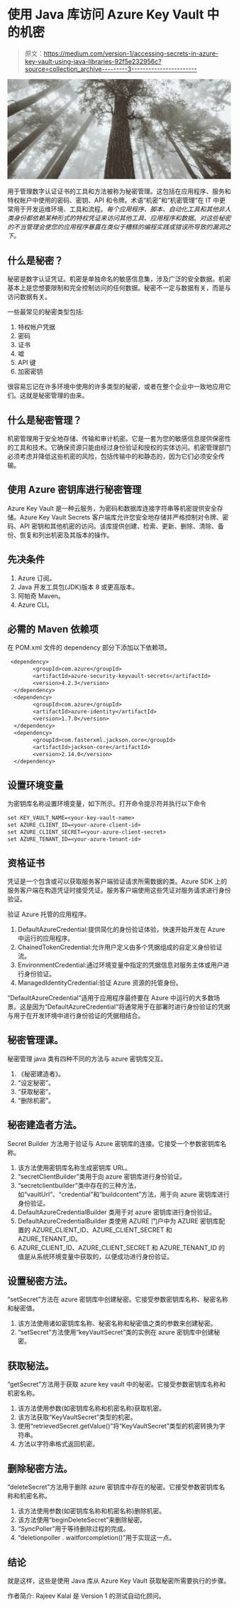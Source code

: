 # 使用 Java 库访问 Azure Key Vault 中的机密

> 原文：<https://medium.com/version-1/accessing-secrets-in-azure-key-vault-using-java-libraries-92f5e232956c?source=collection_archive---------3----------------------->

![](img/5be3be52b19c2f8854d4cdb604f2af37.png)

用于管理数字认证证书的工具和方法被称为秘密管理。这包括在应用程序、服务和特权帐户中使用的密码、密钥、API 和令牌。术语“机密”和“机密管理”在 IT 中更常用于开发运维环境、工具和流程。*每个应用程序、脚本、自动化工具和其他非人类身份都依赖某种形式的特权凭证来访问其他工具、应用程序和数据*。*对这些秘密的不当管理会使您的应用程序暴露在类似于糟糕的编程实践或错误所导致的漏洞之下。*

## 什么是秘密？

秘密是数字认证凭证。机密是单独命名的敏感信息集，涉及广泛的安全数据。机密基本上是您想要限制和完全控制访问的任何数据。秘密不一定与数据有关，而是与访问数据有关。

一些最常见的秘密类型包括:

1.  特权帐户凭据
2.  密码
3.  证书
4.  嘘
5.  API 键
6.  加密密钥

很容易忘记在许多环境中使用的许多类型的秘密，或者在整个企业中一致地应用它们。这就是秘密管理的由来。

## 什么是秘密管理？

机密管理用于安全地存储、传输和审计机密。它是一套为您的敏感信息提供保密性的工具和技术。它确保资源只能由经过身份验证和授权的实体访问。机密管理部门必须考虑并降低这些机密的风险，包括传输中的和静态的，因为它们必须安全传输。

## 使用 Azure 密钥库进行秘密管理

Azure Key Vault 是一种云服务，为密码和数据库连接字符串等机密提供安全存储。Azure Key Vault Secrets 客户端库允许您安全地存储并严格控制对令牌、密码、API 密钥和其他机密的访问。该库提供创建、检索、更新、删除、清除、备份、恢复和列出机密及其版本的操作。

## 先决条件

1.  Azure 订阅。
2.  Java 开发工具包(JDK)版本 8 或更高版本。
3.  阿帕奇 Maven。
4.  Azure CLI。

## 必需的 Maven 依赖项

在 POM.xml 文件的 dependency 部分下添加以下依赖项。

```
 <dependency>
        <groupId>com.azure</groupId>
        <artifactId>azure-security-keyvault-secrets</artifactId>
        <version>4.2.3</version>
  </dependency>
  <dependency>
        <groupId>com.azure</groupId>
        <artifactId>azure-identity</artifactId>
        <version>1.7.0</version>
  </dependency>
  <dependency>
        <groupId>com.fasterxml.jackson.core</groupId>
        <artifactId>jackson-core</artifactId>
        <version>2.14.0</version>
  </dependency>
```

## 设置环境变量

为密钥库名称设置环境变量，如下所示。打开命令提示符并执行以下命令

```
set KEY_VAULT_NAME=<your-key-vault-name>
set AZURE_CLIENT_ID=<your-azure-client-id>
set AZURE_CLIENT_SECRET=<your-azure-client-secret>
set AZURE_TENANT_ID=<your-azure-tenant-id>
```

## 资格证书

凭证是一个包含或可以获取服务客户端验证请求所需数据的类。Azure SDK 上的服务客户端在构造凭证时接受凭证。服务客户端使用这些凭证对服务请求进行身份验证。

验证 Azure 托管的应用程序。

1.  DefaultAzureCredential:提供简化的身份验证体验，快速开始开发在 Azure 中运行的应用程序。
2.  ChainedTokenCredential:允许用户定义由多个凭据组成的自定义身份验证流。
3.  EnvironmentCredential:通过环境变量中指定的凭据信息对服务主体或用户进行身份验证。
4.  ManagedIdentityCredential:验证 Azure 资源的托管身份。

“DefaultAzureCredential”适用于应用程序最终要在 Azure 中运行的大多数场景。这是因为“DefaultAzureCredential”将通常用于在部署时进行身份验证的凭据与用于在开发环境中进行身份验证的凭据相结合。

## 秘密管理课。

秘密管理 java 类有四种不同的方法与 azure 密钥库交互。

1.  《秘密建造者》。
2.  “设定秘密”。
3.  “获取秘密”。
4.  “删除机密”。

## 秘密建造者方法。

Secret Builder 方法用于验证与 Azure 密钥库的连接。它接受一个参数密钥库名称。

1.  该方法使用密钥库名称生成密钥库 URL。
2.  “secretClientBuilder”类用于向 azure 密钥库进行身份验证。
3.  “secretclientbuilder”类中存在的三种方法，如“vaultUrl”、“credential”和“buildcontent”方法，用于向 azure 密钥库进行身份验证。
4.  DefaultAzureCredentialBuilder 类用于对 azure 密钥库进行身份验证。
5.  DefaultAzureCredentialBuilder 类使用 AZURE 门户中为 AZURE 密钥库配置的 AZURE_CLIENT_ID、AZURE_CLIENT_SECRET 和 AZURE_TENANT_ID。
6.  AZURE_CLIENT_ID、AZURE_CLIENT_SECRET 和 AZURE_TENANT_ID 的值是从系统环境变量中获取的，以便成功进行身份验证。

## 设置秘密方法。

“setSecret”方法在 azure 密钥库中创建秘密。它接受参数密钥库名称、秘密名称和秘密值。

1.  该方法使用诸如密钥库名称、秘密名称和秘密值之类的参数来创建秘密。
2.  “setSecret”方法使用“keyVaultSecret”类的实例在 azure 密钥库中创建秘密。

## 获取秘法。

“getSecret”方法用于获取 azure key vault 中的秘密。它接受参数密钥库名称和机密名称。

1.  该方法使用参数(如密钥库名称和机密名称)获取机密。
2.  该方法获取“KeyVaultSecret”类型的机密。
3.  使用“retrievedSecret.getValue()”将“KeyVaultSecret”类型的机密转换为字符串。
4.  方法以字符串格式返回机密。

## 删除秘密方法。

“deleteSecret”方法用于删除 azure 密钥库中存在的秘密。它接受参数密钥库名称和机密名称。

1.  该方法使用参数(如密钥库名称和机密名称)删除机密。
2.  该方法使用“beginDeleteSecret”来删除秘密。
3.  “SyncPoller”用于等待删除过程的完成。
4.  “deletionpoller . waitforcompletion()”用于实现这一点。

## 结论

就是这样，这些是使用 Java 库从 Azure Key Vault 获取秘密所需要执行的步骤。

作者简介:
Rajeev Kalal 是 Version 1 的测试自动化顾问。